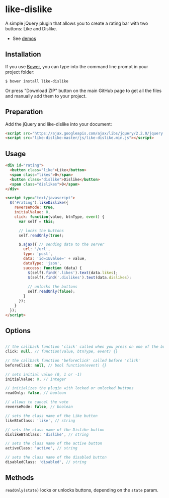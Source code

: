 # like-dislike

A simple jQuery plugin that allows you to create a rating bar with two buttons: Like and Dislike.

- See [demos](http://uagrace.github.io/like-dislike)


## Installation

If you use [Bower](http://bower.io/search/?q=like-dislike), you can type into the command line prompt in your project folder:

`$ bower install like-dislike` 

Or press "Download ZIP" button on the main GitHub page to get all the files and manually add them to your project.


## Preparation

Add the jQuery and like-dislike into your document:

```html
<script src="https://ajax.googleapis.com/ajax/libs/jquery/2.2.0/jquery.min.js"></script>
<script src="like-dislike-master/js/like-dislike.min.js"></script>
```


## Usage

```html
<div id="rating">
  <button class="like">Like</button>
  <span class="likes">0</span>
  <button class="dislike">Dislike</button>
  <span class="dislikes">0</span>
</div>

<script type="text/javascript">
  $('#rating').likeDislike({
    reverseMode: true,
    initialValue: 0,
    click: function(value, btnType, event) {
      var self = this;

      // locks the buttons
      self.readOnly(true);

      $.ajax({ // sending data to the server
        url: '/url',
        type: 'post',
        data: 'id=1&value=' + value,
        dataType: 'json',
        success: function (data) {
          $(self).find('.likes').text(data.likes);
          $(self).find('.dislikes').text(data.dislikes);
          
          // unlocks the buttons
          self.readOnly(false);
        }
      });
    }
  });
</script>
```


## Options

```javascript

// the callback function 'click' called when you press on one of the buttons
click: null, // function(value, btnType, event) {}

// the callback function 'beforeClick' called before 'click'
beforeClick: null, // bool function(event) {}

// sets initial value (0, 1 or -1)
initialValue: 0, // integer

// initializes the plugin with locked or unlocked buttons
readOnly: false, // boolean

// allows to cancel the vote
reverseMode: false, // boolean

// sets the class name of the Like button
likeBtnClass: 'like', // string

// sets the class name of the Dislike button
dislikeBtnClass: 'dislike', // string

// sets the class name of the active button
activeClass: 'active', // string

// sets the class name of the disabled button
disabledClass: 'disabled', // string

```

## Methods

`readOnly(state)` locks or unlocks buttons, depending on the `state` param.